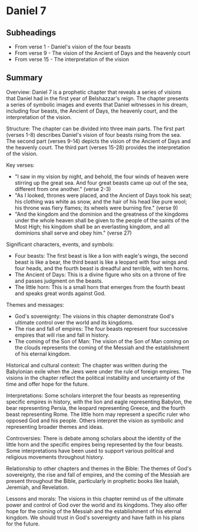 # Daniel 7

## Subheadings

* From verse 1 - Daniel's vision of the four beasts
* From verse 9 - The vision of the Ancient of Days and the heavenly court
* From verse 15 - The interpretation of the vision

## Summary

Overview:
Daniel 7 is a prophetic chapter that reveals a series of visions that Daniel had in the first year of Belshazzar's reign. The chapter presents a series of symbolic images and events that Daniel witnesses in his dream, including four beasts, the Ancient of Days, the heavenly court, and the interpretation of the vision.

Structure:
The chapter can be divided into three main parts. The first part (verses 1-8) describes Daniel's vision of four beasts rising from the sea. The second part (verses 9-14) depicts the vision of the Ancient of Days and the heavenly court. The third part (verses 15-28) provides the interpretation of the vision.

Key verses:
- "I saw in my vision by night, and behold, the four winds of heaven were stirring up the great sea. And four great beasts came up out of the sea, different from one another." (verse 2-3)
- "As I looked, thrones were placed, and the Ancient of Days took his seat; his clothing was white as snow, and the hair of his head like pure wool; his throne was fiery flames; its wheels were burning fire." (verse 9)
- "And the kingdom and the dominion and the greatness of the kingdoms under the whole heaven shall be given to the people of the saints of the Most High; his kingdom shall be an everlasting kingdom, and all dominions shall serve and obey him." (verse 27)

Significant characters, events, and symbols:
- Four beasts: The first beast is like a lion with eagle's wings, the second beast is like a bear, the third beast is like a leopard with four wings and four heads, and the fourth beast is dreadful and terrible, with ten horns.
- The Ancient of Days: This is a divine figure who sits on a throne of fire and passes judgment on the beasts.
- The little horn: This is a small horn that emerges from the fourth beast and speaks great words against God.

Themes and messages:
- God's sovereignty: The visions in this chapter demonstrate God's ultimate control over the world and its kingdoms.
- The rise and fall of empires: The four beasts represent four successive empires that will rise and fall in history.
- The coming of the Son of Man: The vision of the Son of Man coming on the clouds represents the coming of the Messiah and the establishment of his eternal kingdom.

Historical and cultural context:
The chapter was written during the Babylonian exile when the Jews were under the rule of foreign empires. The visions in the chapter reflect the political instability and uncertainty of the time and offer hope for the future.

Interpretations:
Some scholars interpret the four beasts as representing specific empires in history, with the lion and eagle representing Babylon, the bear representing Persia, the leopard representing Greece, and the fourth beast representing Rome. The little horn may represent a specific ruler who opposed God and his people. Others interpret the vision as symbolic and representing broader themes and ideas.

Controversies:
There is debate among scholars about the identity of the little horn and the specific empires being represented by the four beasts. Some interpretations have been used to support various political and religious movements throughout history.

Relationship to other chapters and themes in the Bible:
The themes of God's sovereignty, the rise and fall of empires, and the coming of the Messiah are present throughout the Bible, particularly in prophetic books like Isaiah, Jeremiah, and Revelation.

Lessons and morals:
The visions in this chapter remind us of the ultimate power and control of God over the world and its kingdoms. They also offer hope for the coming of the Messiah and the establishment of his eternal kingdom. We should trust in God's sovereignty and have faith in his plans for the future.
